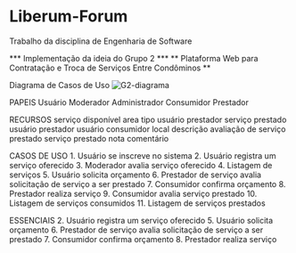 # Liberum-Forum
Trabalho da disciplina de Engenharia de Software

*** Implementação da ideia do Grupo 2 ***
**  Plataforma Web para Contratação e Troca de Serviços Entre Condôminos **

Diagrama de Casos de Uso
![G2-diagrama](https://user-images.githubusercontent.com/80012798/160193272-8abdfb5f-17d3-43c7-9abb-6c3f358cf648.png)

PAPEIS
	Usuário
		Moderador
		Administrador
		Consumidor
		Prestador
    
RECURSOS
	serviço disponível
		area
		tipo
		usuário prestador
	serviço prestado
		usuário prestador
		usuário consumidor
		local
		descrição
	avaliação de serviço prestado
		serviço prestado
		nota
		comentário

CASOS DE USO
	1. Usuário se inscreve no sistema
	2. Usuário registra um serviço oferecido
	3. Moderador avalia serviço oferecido
	4. Listagem de serviços
	5. Usuário solicita orçamento
	6. Prestador de serviço avalia solicitação de serviço a ser prestado
	7. Consumidor confirma orçamento
	8. Prestador realiza serviço
	9. Consumidor avalia serviço prestado
	10. Listagem de serviços consumidos
	11. Listagem de serviços prestados

ESSENCIAIS
	2. Usuário registra um serviço oferecido
	5. Usuário solicita orçamento
	6. Prestador de serviço avalia solicitação de serviço a ser prestado
	7. Consumidor confirma orçamento
	8. Prestador realiza serviço

